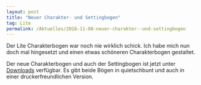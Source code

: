 ```yaml
---
layout: post
title: "Neuer Charakter- und Settingbogen"
tag: Lite
permalink: /Aktuelles/2016-11-08-neuer-charakter--und-settingbogen
---
```


Der Lite Charakterbogen war noch nie wirklich schick. Ich habe mich nun doch mal hingesetzt und einen etwas schöneren Charakterbogen gestaltet.

Der neue Charakterbogen und auch der Settingbogen ist jetzt unter [Downloads](https://lite.jcgames.de/Publikationen/) verfügbar. Es gibt beide Bögen in quietschbunt und auch in einer druckerfreundlichen Version.


